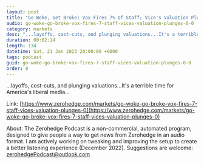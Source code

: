 ```yaml
---
layout: post
title: "Go Woke, Get Broke: Vox Fires 7% Of Staff; Vice's Valuation Plunges "
audio: go-woke-go-broke-vox-fires-7-staff-vices-valuation-plunges-0-0
category: markets
desc: "...layoffs, cost-cuts, and plunging valuations...It's a terrible time for America's liberal media..."
duration: 00:02:14
length: 134
datetime: Sat, 21 Jan 2023 20:00:00 +0000
tags: podcast
guid: go-woke-go-broke-vox-fires-7-staff-vices-valuation-plunges-0-0
order: 0
---
```

...layoffs, cost-cuts, and plunging valuations...It's a terrible time for America's liberal media...

Link: [https://www.zerohedge.com/markets/go-woke-go-broke-vox-fires-7-staff-vices-valuation-plunges-0](https://www.zerohedge.com/markets/go-woke-go-broke-vox-fires-7-staff-vices-valuation-plunges-0)

About: The Zerohedge Podcast is a non-commercial, automated program, designed to give people a way to get news from Zerohedge in an audio format.  I am actively working on tweaking and improving the setup to create a better listening experience (December 2022).  Suggestions are welcome: [zerohedgePodcast@outlook.com](mailto:zerohedgePodcast@outlook.com)